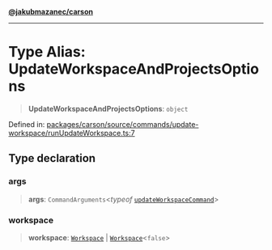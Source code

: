 [**@jakubmazanec/carson**](../README.md)

---

# Type Alias: UpdateWorkspaceAndProjectsOptions

> **UpdateWorkspaceAndProjectsOptions**: `object`

Defined in:
[packages/carson/source/commands/update-workspace/runUpdateWorkspace.ts:7](https://github.com/jakubmazanec/tools/blob/66e975ab265618dba82f8e4c56654145b7ba4db7/packages/carson/source/commands/update-workspace/runUpdateWorkspace.ts#L7)

## Type declaration

### args

> **args**: `CommandArguments`\<_typeof_
> [`updateWorkspaceCommand`](../variables/updateWorkspaceCommand.md)\>

### workspace

> **workspace**: [`Workspace`](../classes/Workspace.md) \|
> [`Workspace`](../classes/Workspace.md)\<`false`\>
